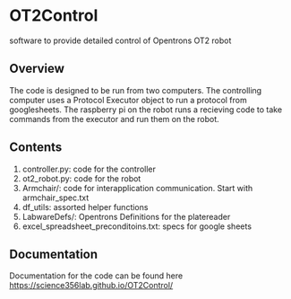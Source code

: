 # OT2Control
software to provide detailed control of Opentrons OT2 robot
## Overview  
The code is designed to be run from two computers. The controlling computer uses a 
Protocol Executor object to run a protocol from googlesheets. The raspberry pi on the robot runs 
a recieving code to take commands from the executor and run them on the robot.
## Contents  
1. controller.py: code for the controller  
2. ot2\_robot.py: code for the robot  
3. Armchair/: code for interapplication communication. Start with armchair\_spec.txt  
4. df\_utils: assorted helper functions  
5. LabwareDefs/: Opentrons Definitions for the platereader  
6. excel\_spreadsheet\_preconditoins.txt: specs for google sheets  
## Documentation
Documentation for the code can be found here https://science356lab.github.io/OT2Control/
